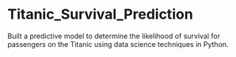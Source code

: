 # Titanic_Survival_Prediction
Built a predictive model to determine the likelihood of survival for passengers on the Titanic using data science techniques in Python.
